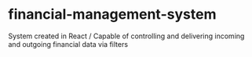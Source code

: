 # financial-management-system
 System created in React / Capable of controlling and delivering incoming and outgoing financial data via filters
